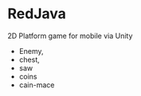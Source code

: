 # RedJava
 
 2D Platform game for mobile via Unity

* Enemy,
* chest, 
* saw 
* coins
* cain-mace


